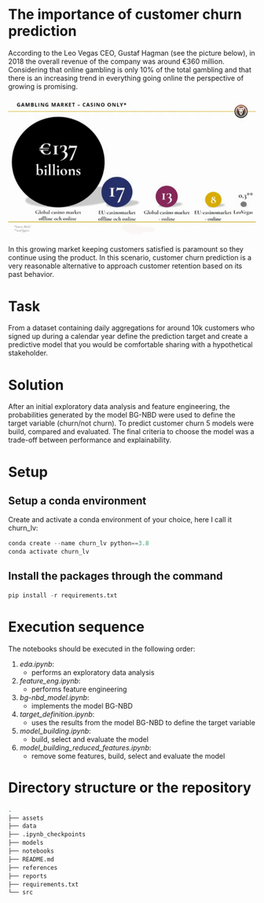 # The importance of customer churn prediction

According to the Leo Vegas CEO, Gustaf Hagman (see the picture below), in 2018 the overall revenue of the company was around €360 million. Considering that online gambling is only 10% of the total gambling and that there is an increasing trend in everything going online the perspective of growing is promising.

![cassino revenue source H2CG](assets/revenues.jpg)

In this growing market keeping customers satisfied is paramount so they continue using the product. In this scenario, customer churn prediction is a very reasonable alternative to approach customer retention based on its past behavior.


# Task

From a dataset containing daily aggregations for around 10k customers who signed up during a calendar year define the prediction target and
create a predictive model that you would be comfortable sharing with a hypothetical stakeholder. 

# Solution
After an initial exploratory data analysis and feature engineering, the probabilities generated by the model BG-NBD were used to define the target variable (churn/not churn). To predict customer churn 5 models were build, compared and evaluated. The final criteria to choose the model was a trade-off between performance and explainability. 

# Setup

## Setup a conda environment

Create and activate a conda environment of your choice, here I call it churn_lv:

```python
conda create --name churn_lv python==3.8
conda activate churn_lv
```

## Install the packages through the command

```python
pip install -r requirements.txt
```

# Execution sequence

The notebooks should be executed in the following order:
1. _eda.ipynb_: 
   - performs an exploratory data analysis    
2. _feature_eng.ipynb_:
   - performs feature engineering
3. _bg-nbd_model.ipynb_:
   - implements the model BG-NBD
4. _target_definition.ipynb_:
   - uses the results from the model BG-NBD to define the target variable
5. _model_building.ipynb_:
   - build, select and evaluate the model
6. _model_building_reduced_features.ipynb_:
   - remove some features, build, select and evaluate the model



# Directory structure or the repository

```bash
.
├── assets
├── data
├── .ipynb_checkpoints
├── models
├── notebooks
├── README.md
├── references
├── reports
├── requirements.txt
└── src
```

